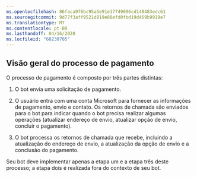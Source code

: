 ```yaml
---
ms.openlocfilehash: 86faca976bc95a5e91e17749096cd148483edc61
ms.sourcegitcommit: 9d77f3aff9521d819e88efd0fbd19d469b9919e7
ms.translationtype: MT
ms.contentlocale: pt-BR
ms.lasthandoff: 04/16/2020
ms.locfileid: "68230705"
---
```

## <a name="payment-process-overview"></a>Visão geral do processo de pagamento

O processo de pagamento é composto por três partes distintas:

1. O bot envia uma solicitação de pagamento.

2. O usuário entra com uma conta Microsoft para fornecer as informações de pagamento, envio e contato. Os retornos de chamada são enviados para o bot para indicar quando o bot precisa realizar algumas operações (atualizar endereço de envio, atualizar opção de envio, concluir o pagamento).

3. O bot processa os retornos de chamada que recebe, incluindo a atualização do endereço de envio, a atualização da opção de envio e a conclusão do pagamento. 

Seu bot deve implementar apenas a etapa um e a etapa três deste processo; a etapa dois é realizada fora do contexto de seu bot. 
